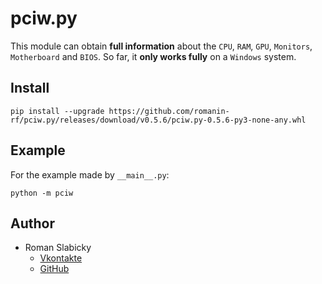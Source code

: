 # pciw.py
This module can obtain __full information__ about the `CPU`, `RAM`, `GPU`, `Monitors`, `Motherboard` and `BIOS`.
So far, it __only works fully__ on a `Windows` system.
## Install
```
pip install --upgrade https://github.com/romanin-rf/pciw.py/releases/download/v0.5.6/pciw.py-0.5.6-py3-none-any.whl
```
## Example
For the example made by `__main__.py`:
```
python -m pciw
```
## Author
- Roman Slabicky
    - [Vkontakte](https://vk.com/romanin2)
    - [GitHub](https://github.com/romanin-rf)
